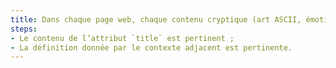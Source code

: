 ```yaml
---
title: Dans chaque page web, chaque contenu cryptique (art ASCII, émoticône, syntaxe cryptique) vérifie-t-il une de ces conditions ?
steps:
- Le contenu de l’attribut `title` est pertinent ;
- La définition donnée par le contexte adjacent est pertinente.
---
```


